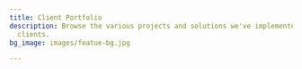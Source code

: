```yaml
---
title: Client Portfolio
description: Browse the various projects and solutions we've implemented for our satisfied
  clients.
bg_image: images/featue-bg.jpg

---
```


